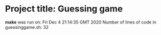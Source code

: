 # Project title: Guessing game
**make** was run on:
Fri Dec  4 21:14:35 GMT 2020
Number of lines of code in guessinggame.sh:
32
